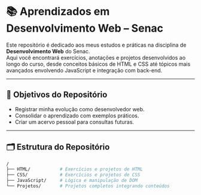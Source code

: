# 📚 Aprendizados em Desenvolvimento Web – Senac

Este repositório é dedicado aos meus estudos e práticas na disciplina de **Desenvolvimento Web** do Senac.  
Aqui você encontrará exercícios, anotações e projetos desenvolvidos ao longo do curso, desde conceitos básicos de HTML e CSS até tópicos mais avançados envolvendo JavaScript e integração com back-end.

---

## 🎯 Objetivos do Repositório
- Registrar minha evolução como desenvolvedor web.
- Consolidar o aprendizado com exemplos práticos.
- Criar um acervo pessoal para consultas futuras.

---

## 🗂 Estrutura do Repositório
```bash
/
├── HTML/           # Exercícios e projetos de HTML
├── CSS/            # Exercícios e projetos de CSS
├── JavaScript/     # Lógica e manipulação de DOM
└── Projetos/       # Projetos completos integrando conteúdos
